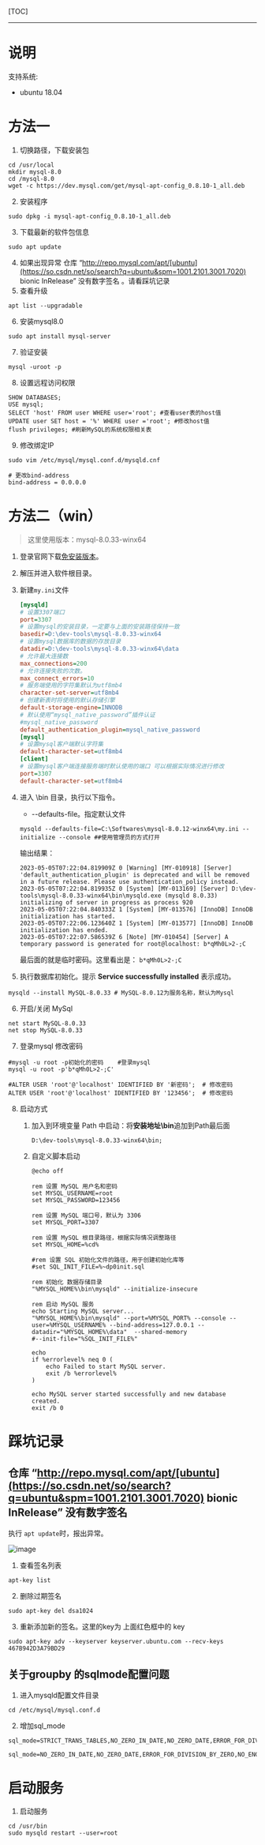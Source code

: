 [TOC]

---

# 说明

支持系统: 

- ubuntu 18.04

# 方法一

1. 切换路径，下载安装包

```shell
cd /usr/local
mkdir mysql-8.0
cd /mysql-8.0
wget -c https://dev.mysql.com/get/mysql-apt-config_0.8.10-1_all.deb
```

2. 安装程序

```shell
sudo dpkg -i mysql-apt-config_0.8.10-1_all.deb
```

3. 下载最新的软件包信息 

```shell
sudo apt update    
```

4. 如果出现异常 仓库 “http://repo.mysql.com/apt/[ubuntu](https://so.csdn.net/so/search?q=ubuntu&spm=1001.2101.3001.7020) bionic InRelease” 没有数字签名 。请看踩坑记录
5. 查看升级

```shell
apt list --upgradable
```

6. 安装mysql8.0 

```shell
sudo apt install mysql-server
```

7. 验证安装 

```shell
mysql -uroot -p
```

8. 设置远程访问权限

```shell
SHOW DATABASES;
USE mysql;
SELECT 'host' FROM user WHERE user='root'; #查看user表的host值
UPDATE user SET host = '%' WHERE user ='root'; #修改host值
flush privileges; #刷新MySQL的系统权限相关表
```

9. 修改绑定IP

```shell
sudo vim /etc/mysql/mysql.conf.d/mysqld.cnf

# 更改bind-address
bind-address = 0.0.0.0
```

# 方法二（win）

> 这里使用版本：mysql-8.0.33-winx64

1. 登录官网下载[免安装版本](https://dev.mysql.com/downloads/file/?id=518220)。

2. 解压并进入软件根目录。

3. 新建`my.ini`文件
   
   ```ini
   [mysqld]
   # 设置3307端口
   port=3307
   # 设置mysql的安装目录，一定要与上面的安装路径保持一致
   basedir=D:\dev-tools\mysql-8.0.33-winx64
   # 设置mysql数据库的数据的存放目录
   datadir=D:\dev-tools\mysql-8.0.33-winx64\data
   # 允许最大连接数
   max_connections=200
   # 允许连接失败的次数。
   max_connect_errors=10
   # 服务端使用的字符集默认为utf8mb4
   character-set-server=utf8mb4
   # 创建新表时将使用的默认存储引擎
   default-storage-engine=INNODB
   # 默认使用“mysql_native_password”插件认证
   #mysql_native_password
   default_authentication_plugin=mysql_native_password
   [mysql]
   # 设置mysql客户端默认字符集
   default-character-set=utf8mb4
   [client]
   # 设置mysql客户端连接服务端时默认使用的端口 可以根据实际情况进行修改
   port=3307
   default-character-set=utf8mb4
   ```

4. 进入 \bin 目录，执行以下指令。
   
   - --defaults-file。指定默认文件
   
   ```shell
   mysqld --defaults-file=C:\Softwares\mysql-8.0.12-winx64\my.ini --initialize --console ##使用管理员的方式打开
   ```
   
   输出结果：
   
   ```shell
   2023-05-05T07:22:04.819909Z 0 [Warning] [MY-010918] [Server] 'default_authentication_plugin' is deprecated and will be removed in a future release. Please use authentication_policy instead.
   2023-05-05T07:22:04.819935Z 0 [System] [MY-013169] [Server] D:\dev-tools\mysql-8.0.33-winx64\bin\mysqld.exe (mysqld 8.0.33) initializing of server in progress as process 920
   2023-05-05T07:22:04.840333Z 1 [System] [MY-013576] [InnoDB] InnoDB initialization has started.
   2023-05-05T07:22:06.123640Z 1 [System] [MY-013577] [InnoDB] InnoDB initialization has ended.
   2023-05-05T07:22:07.586539Z 6 [Note] [MY-010454] [Server] A temporary password is generated for root@localhost: b*qMh0L>2-;C
   ```
   
   最后面的就是临时密码。这里看出是： `b*qMh0L>2-;C`

5. 执行数据库初始化。提示 **Service successfully installed** 表示成功。

```shell
mysqld --install MySQL-8.0.33 # MySQL-8.0.12为服务名称，默认为Mysql
```

6. 开启/关闭 MySql

```shell
net start MySQL-8.0.33
net stop MySQL-8.0.33
```

7. 登录mysql 修改密码

```shell
#mysql -u root -p初始化的密码    #登录mysql
mysql -u root -p'b*qMh0L>2-;C' 

#ALTER USER 'root'@'localhost' IDENTIFIED BY '新密码';  # 修改密码
ALTER USER 'root'@'localhost' IDENTIFIED BY '123456';  # 修改密码
```

8. 启动方式
   
   1. 加入到环境变量 Path 中启动：将**安装地址\bin**追加到Path最后面
      
      ```
      D:\dev-tools\mysql-8.0.33-winx64\bin;
      ```
   
   2. 自定义脚本启动
      
      ```shell
      @echo off
      
      rem 设置 MySQL 用户名和密码
      set MYSQL_USERNAME=root
      set MYSQL_PASSWORD=123456
      
      rem 设置 MySQL 端口号，默认为 3306
      set MYSQL_PORT=3307
      
      rem 设置 MySQL 根目录路径，根据实际情况调整路径
      set MYSQL_HOME=%cd%
      
      #rem 设置 SQL 初始化文件的路径，用于创建初始化库等
      #set SQL_INIT_FILE=%~dp0init.sql
      
      rem 初始化 数据存储目录
      "%MYSQL_HOME%\bin\mysqld" --initialize-insecure
      
      rem 启动 MySQL 服务
      echo Starting MySQL server...
      "%MYSQL_HOME%\bin\mysqld" --port=%MYSQL_PORT% --console --user=%MYSQL_USERNAME% --bind-address=127.0.0.1 --datadir="%MYSQL_HOME%\data"  --shared-memory   
      #--init-file="%SQL_INIT_FILE%"
      
      echo 
      if %errorlevel% neq 0 (
          echo Failed to start MySQL server.
          exit /b %errorlevel%
      )
      
      echo MySQL server started successfully and new database created.
      exit /b 0
      ```

# 踩坑记录

## 仓库 “http://repo.mysql.com/apt/[ubuntu](https://so.csdn.net/so/search?q=ubuntu&spm=1001.2101.3001.7020) bionic InRelease” 没有数字签名

执行 `apt update`时，报出异常。

![image](搭建mysql8.0.assets/1669883831227.jpg)

1. 查看签名列表

```shell
apt-key list
```

2. 删除过期签名 

```shell
sudo apt-key del dsa1024
```

3. 重新添加新的签名。这里的key为 上面红色框中的 key 

```shell
sudo apt-key adv --keyserver keyserver.ubuntu.com --recv-keys 467B942D3A79BD29
```

## 关于groupby 的sqlmode配置问题

1. 进入mysqld配置文件目录

```shell
cd /etc/mysql/mysql.conf.d
```

2. 增加sql_mode

```shell
sql_mode=STRICT_TRANS_TABLES,NO_ZERO_IN_DATE,NO_ZERO_DATE,ERROR_FOR_DIVISION_BY_ZERO,NO_AUTO_CREATE_USER,NO_ENGINE_SUBSTITUTION 

sql_mode=NO_ZERO_IN_DATE,NO_ZERO_DATE,ERROR_FOR_DIVISION_BY_ZERO,NO_ENGINE_SUBSTITUTION
```

# 启动服务

1. 启动服务

```shell
cd /usr/bin
sudo mysqld restart --user=root
```

